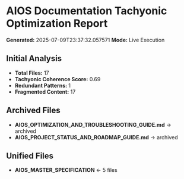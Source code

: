 # AIOS Documentation Tachyonic Optimization Report

**Generated:** 2025-07-09T23:37:32.057571
**Mode:** Live Execution

## Initial Analysis

- **Total Files:** 17
- **Tachyonic Coherence Score:** 0.69
- **Redundant Patterns:** 1
- **Fragmented Content:** 17

## Archived Files

- **AIOS_OPTIMIZATION_AND_TROUBLESHOOTING_GUIDE.md** → archived
- **AIOS_PROJECT_STATUS_AND_ROADMAP_GUIDE.md** → archived

## Unified Files

- **AIOS_MASTER_SPECIFICATION** ← 5 files
